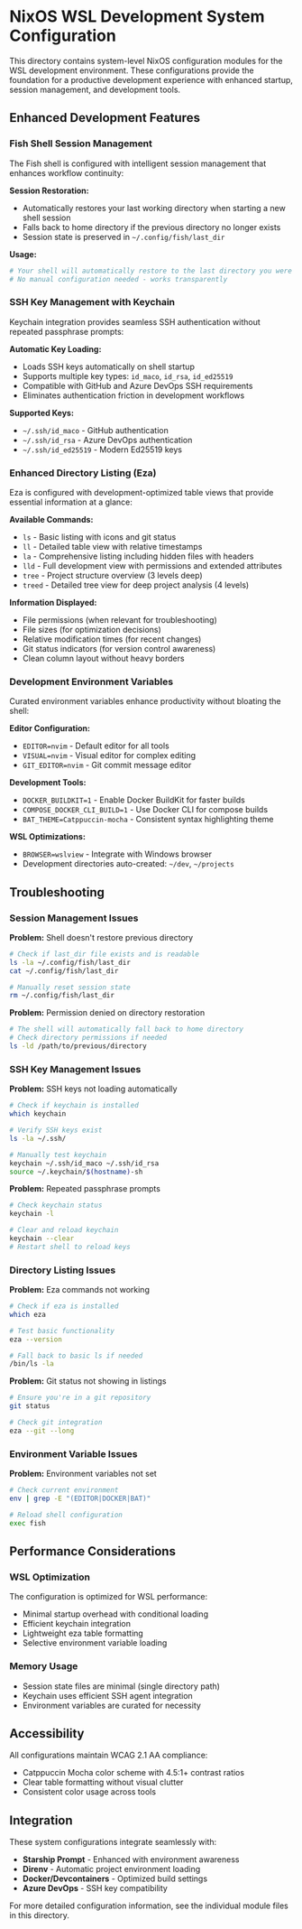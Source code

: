 # NixOS WSL Development System Configuration

This directory contains system-level NixOS configuration modules for the WSL development environment. These configurations provide the foundation for a productive development experience with enhanced startup, session management, and development tools.

## Enhanced Development Features

### Fish Shell Session Management

The Fish shell is configured with intelligent session management that enhances workflow continuity:

**Session Restoration:**
- Automatically restores your last working directory when starting a new shell session
- Falls back to home directory if the previous directory no longer exists
- Session state is preserved in `~/.config/fish/last_dir`

**Usage:**
```bash
# Your shell will automatically restore to the last directory you were working in
# No manual configuration needed - works transparently
```

### SSH Key Management with Keychain

Keychain integration provides seamless SSH authentication without repeated passphrase prompts:

**Automatic Key Loading:**
- Loads SSH keys automatically on shell startup
- Supports multiple key types: `id_maco`, `id_rsa`, `id_ed25519`
- Compatible with GitHub and Azure DevOps SSH requirements
- Eliminates authentication friction in development workflows

**Supported Keys:**
- `~/.ssh/id_maco` - GitHub authentication
- `~/.ssh/id_rsa` - Azure DevOps authentication  
- `~/.ssh/id_ed25519` - Modern Ed25519 keys

### Enhanced Directory Listing (Eza)

Eza is configured with development-optimized table views that provide essential information at a glance:

**Available Commands:**
- `ls` - Basic listing with icons and git status
- `ll` - Detailed table view with relative timestamps
- `la` - Comprehensive listing including hidden files with headers
- `lld` - Full development view with permissions and extended attributes
- `tree` - Project structure overview (3 levels deep)
- `treed` - Detailed tree view for deep project analysis (4 levels)

**Information Displayed:**
- File permissions (when relevant for troubleshooting)
- File sizes (for optimization decisions)
- Relative modification times (for recent changes)
- Git status indicators (for version control awareness)
- Clean column layout without heavy borders

### Development Environment Variables

Curated environment variables enhance productivity without bloating the shell:

**Editor Configuration:**
- `EDITOR=nvim` - Default editor for all tools
- `VISUAL=nvim` - Visual editor for complex editing
- `GIT_EDITOR=nvim` - Git commit message editor

**Development Tools:**
- `DOCKER_BUILDKIT=1` - Enable Docker BuildKit for faster builds
- `COMPOSE_DOCKER_CLI_BUILD=1` - Use Docker CLI for compose builds
- `BAT_THEME=Catppuccin-mocha` - Consistent syntax highlighting theme

**WSL Optimizations:**
- `BROWSER=wslview` - Integrate with Windows browser
- Development directories auto-created: `~/dev`, `~/projects`

## Troubleshooting

### Session Management Issues

**Problem:** Shell doesn't restore previous directory
```bash
# Check if last_dir file exists and is readable
ls -la ~/.config/fish/last_dir
cat ~/.config/fish/last_dir

# Manually reset session state
rm ~/.config/fish/last_dir
```

**Problem:** Permission denied on directory restoration
```bash
# The shell will automatically fall back to home directory
# Check directory permissions if needed
ls -ld /path/to/previous/directory
```

### SSH Key Management Issues

**Problem:** SSH keys not loading automatically
```bash
# Check if keychain is installed
which keychain

# Verify SSH keys exist
ls -la ~/.ssh/

# Manually test keychain
keychain ~/.ssh/id_maco ~/.ssh/id_rsa
source ~/.keychain/$(hostname)-sh
```

**Problem:** Repeated passphrase prompts
```bash
# Check keychain status
keychain -l

# Clear and reload keychain
keychain --clear
# Restart shell to reload keys
```

### Directory Listing Issues

**Problem:** Eza commands not working
```bash
# Check if eza is installed
which eza

# Test basic functionality
eza --version

# Fall back to basic ls if needed
/bin/ls -la
```

**Problem:** Git status not showing in listings
```bash
# Ensure you're in a git repository
git status

# Check git integration
eza --git --long
```

### Environment Variable Issues

**Problem:** Environment variables not set
```bash
# Check current environment
env | grep -E "(EDITOR|DOCKER|BAT)"

# Reload shell configuration
exec fish
```

## Performance Considerations

### WSL Optimization

The configuration is optimized for WSL performance:
- Minimal startup overhead with conditional loading
- Efficient keychain integration
- Lightweight eza table formatting
- Selective environment variable loading

### Memory Usage

- Session state files are minimal (single directory path)
- Keychain uses efficient SSH agent integration
- Environment variables are curated for necessity

## Accessibility

All configurations maintain WCAG 2.1 AA compliance:
- Catppuccin Mocha color scheme with 4.5:1+ contrast ratios
- Clear table formatting without visual clutter
- Consistent color usage across tools

## Integration

These system configurations integrate seamlessly with:
- **Starship Prompt** - Enhanced with environment awareness
- **Direnv** - Automatic project environment loading
- **Docker/Devcontainers** - Optimized build settings
- **Azure DevOps** - SSH key compatibility

For more detailed configuration information, see the individual module files in this directory.
